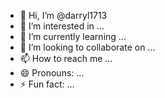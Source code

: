 - 👋 Hi, I’m @darryl1713
- 👀 I’m interested in ...
- 🌱 I’m currently learning ...
- 💞️ I’m looking to collaborate on ...
- 📫 How to reach me ...
- 😄 Pronouns: ...
- ⚡ Fun fact: ...

<!---
darryl1713/darryl1713 as yet has no clue what he is doing or where he is going in this place.
--->
